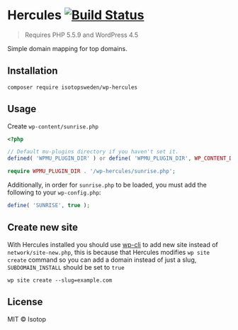 # Hercules [![Build Status](https://travis-ci.org/isotopsweden/wp-hercules.svg?branch=master)](https://travis-ci.org/isotopsweden/wp-hercules)

> Requires PHP 5.5.9 and WordPress 4.5

Simple domain mapping for top domains.

## Installation

```
composer require isotopsweden/wp-hercules
```

## Usage

Create `wp-content/sunrise.php`

```php
<?php

// Default mu-plugins directory if you haven't set it.
defined( 'WPMU_PLUGIN_DIR' ) or define( 'WPMU_PLUGIN_DIR', WP_CONTENT_DIR . '/mu-plugins' );

require WPMU_PLUGIN_DIR . '/wp-hercules/sunrise.php';
```

Additionally, in order for `sunrise.php` to be loaded, you must add the following to your `wp-config.php`:

```php
define( 'SUNRISE', true );
```

## Create new site

With Hercules installed you should use [wp-cli](https://wp-cli.org) to add new site instead of `network/site-new.php`, this is because that Hercules modifies `wp site create` command so you can add a domain instead of just a slug, `SUBDOMAIN_INSTALL` should be set to `true`

```
wp site create --slug=example.com
```

## License

MIT © Isotop
